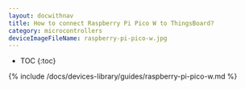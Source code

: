 ```yaml
---
layout: docwithnav
title: How to connect Raspberry Pi Pico W to ThingsBoard?
category: microcontrollers
deviceImageFileName: raspberry-pi-pico-w.jpg
---
```


* TOC
{:toc}

{% include /docs/devices-library/guides/raspberry-pi-pico-w.md %}
